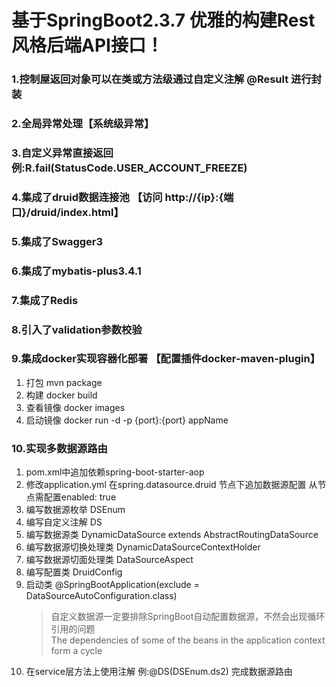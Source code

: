 # 基于SpringBoot2.3.7 优雅的构建Rest风格后端API接口！

### 1.控制屋返回对象可以在类或方法级通过自定义注解 @Result 进行封装 

### 2.全局异常处理【系统级异常】

### 3.自定义异常直接返回 例:R.fail(StatusCode.USER_ACCOUNT_FREEZE)

### 4.集成了druid数据连接池 【访问 http://{ip}:{端口}/druid/index.html】

### 5.集成了Swagger3

### 6.集成了mybatis-plus3.4.1

### 7.集成了Redis

### 8.引入了validation参数校验

### 9.集成docker实现容器化部署 【配置插件docker-maven-plugin】
1. 打包 mvn package
2. 构建 docker build
3. 查看镜像 docker images
4. 启动镜像 docker run -d -p {port}:{port} appName 

### 10.实现多数据源路由
1. pom.xml中追加依赖spring-boot-starter-aop
2. 修改application.yml 在spring.datasource.druid 节点下追加数据源配置 从节点需配置enabled: true
3. 编写数据源枚举 DSEnum
4. 编写自定义注解 DS
5. 编写数据源类 DynamicDataSource extends AbstractRoutingDataSource
6. 编写数据源切换处理类 DynamicDataSourceContextHolder
7. 编写数据源切面处理类 DataSourceAspect
8. 编写配置类 DruidConfig
9. 启动类 @SpringBootApplication(exclude = DataSourceAutoConfiguration.class)
    > 自定义数据源一定要排除SpringBoot自动配置数据源，不然会出现循环引用的问题  
 The dependencies of some of the beans in the application context form a cycle
10. 在service层方法上使用注解 例:@DS(DSEnum.ds2) 完成数据源路由
    
    